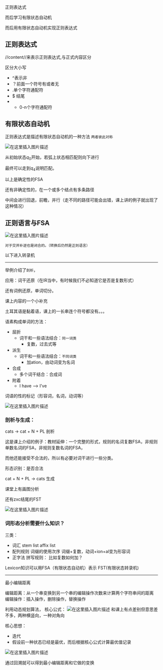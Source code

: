 正则表达式

而后学习有限状态自动机

而后用有限状态自动机实现正则表达式

## 正则表达式

//content//来表示正则表达式,与正式内容区分

区分大小写

- ^表示非
- ？前面一个符号有或者无
- .单个字符通配符
- $ 结尾
- * 0-n个字符通配符

## 有限状态自动机

正则表达式是描述有限状态自动机的一种方法
`两者彼此对称`

![在这里插入图片描述](https://img-blog.csdnimg.cn/20190928094404547.png?x-oss-process=image/watermark,type_ZmFuZ3poZW5naGVpdGk,shadow_10,text_aHR0cHM6Ly9ibG9nLmNzZG4ubmV0L2EyNDUyOTMyMDY=,size_16,color_FFFFFF,t_70)

从初始状态$q_0$开始，若弧上状态相匹配则向下进行

最终可以走到$q_4$说明匹配。

以上是确定性的FSA

还有非确定性的，在一个或多个结点有多条路径

中间会进行回退，前瞻，并行（走不同的路径可能会出错，课上讲的例子就出现了这种情况）

## 正则语言与FSA
![在这里插入图片描述](https://img-blog.csdnimg.cn/2019092809491469.png?x-oss-process=image/watermark,type_ZmFuZ3poZW5naGVpdGk,shadow_10,text_aHR0cHM6Ly9ibG9nLmNzZG4ubmV0L2EyNDUyOTMyMDY=,size_16,color_FFFFFF,t_70)

`对于交并补逆也是闭合的。（转换后仍然是正则语言）`

以下进入转录机

---

举例介绍了`剖析`，

应用：词干还原（在IR当中，有时候我们不必知道它是否是复数形式）

还有词例还原，单词切分。

课上内容的一个小补充


土耳其语是黏着语，课上的一长串连个符号都没有。。。

语素构成单词的方法：
- 屈折
    - 词干和一些语法结合：`同一词类`
        - 复数，过去式等
- 派生
    - 词干和一些语法结合：`不同词类`
        - 加ation，由动词变为名词
- 合成
    - 多个词干结合：合成词
- 附着
    - I have --> I've

词语的性的标记（形容词，名词，动词等）

![在这里插入图片描述](https://img-blog.csdnimg.cn/2019092809582662.png?x-oss-process=image/watermark,type_ZmFuZ3poZW5naGVpdGk,shadow_10,text_aHR0cHM6Ly9ibG9nLmNzZG4ubmV0L2EyNDUyOTMyMDY=,size_16,color_FFFFFF,t_70)

### 剖析与生成：
cats -> cat + N + PL 剖析

这是课上介绍的例子：教材延伸：一个完整的形式，规则的名词复数FSA，非规则单数名词的FSA，非规则复数名词的FSA，

而他还能接受不合法的，所以有必要对词干进行一些分类。

形态识别：是否合法


cat + N + PL -> cats 生成

课堂上有画图分析

还有zxc结尾的FST

![在这里插入图片描述](https://img-blog.csdnimg.cn/20190928100314220.png?x-oss-process=image/watermark,type_ZmFuZ3poZW5naGVpdGk,shadow_10,text_aHR0cHM6Ly9ibG9nLmNzZG4ubmV0L2EyNDUyOTMyMDY=,size_16,color_FFFFFF,t_70)


### 词形态分析需要什么知识？

三类：
- 词汇
stem list
affix list
- 配列规则
词缀的使用次序
    词缀+复数，动词+ion+al变为形容词
- 正字法
    拼写规则：
        比如复数如何加？

Lexicon知识可以用FSA（有限状态自动机）表示
FST(有限状态转录机)

---

最小编辑距离

编辑距离：从一个串变换到另一个串的编辑操作次数来计算两个字符串间的距离
编辑操作：插入操作，删除操作，替换操作

利用动态规划算法，
核心公式：
![在这里插入图片描述](https://img-blog.csdnimg.cn/20190928100650328.png)
和课上有点差别但意思差不多，两种横竖向，一种对角向

核心思想：
- 迭代
- 假设前一种状态已经是最优，而后根据核心公式计算最优值记录

![在这里插入图片描述](https://img-blog.csdnimg.cn/2019092810073681.png?x-oss-process=image/watermark,type_ZmFuZ3poZW5naGVpdGk,shadow_10,text_aHR0cHM6Ly9ibG9nLmNzZG4ubmV0L2EyNDUyOTMyMDY=,size_16,color_FFFFFF,t_70)

通过回溯就可以得到最小编辑距离和它做的变换
